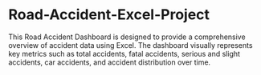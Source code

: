# Road-Accident-Excel-Project
This Road Accident Dashboard is designed to provide a comprehensive overview of accident data using Excel. The dashboard visually represents key metrics such as total accidents, fatal accidents, serious and slight accidents, car accidents, and accident distribution over time.
